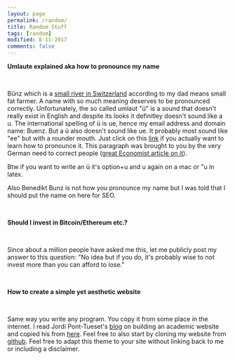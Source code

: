 ```yaml
---
layout: page
permalink: /random/
title: Random Stuff
tags: [random]
modified: 8-11-2017
comments: false
---
```


**Umlaute explained aka how to pronounce my name**

<br>

Bünz which is a [small river in Switzerland](https://de.wikipedia.org/wiki/B%C3%BCnz) according to my dad means small fat farmer. A name with so much meaning deserves to be pronounced correctly. Unfortunately, the so called umlaut "ü" is a sound that doesn't really exist in English and despite its looks it definitley doesn't sound like a u. The international spelling of ü is ue, hence my email address and domain name: Buenz. But a ü also doesn't sound like ue. It probably most sound like "ee" but
with a rounder mouth. Just click on this [link](http://www.thegermanprofessor.com/how-to-pronounce-o-and-u/) if you actually want to learn how to pronounce it. This paragraph was brought to you by the very German need to correct people ([great Economist article on it](https://www.1843magazine.com/ideas/the-daily/being-german-is-no-laughing-matter)).

Btw if you want to write an ü it's option+u and u again on a mac or \"u in latex.

Also Benedikt Bunz is not how you pronounce my name but I was told that I should put the name on here for SEO.

<br>

**Should I invest in Bitcoin/Ethereum etc.?**

<br>

Since about a million people have asked me this, let me publicly post my answer to this question: "No idea but if you do, it's probably wise to not invest more than you can afford to lose."

<br>

**How to create a simple yet aesthetic website**

<br>

Same way you write any program. You copy it from some place in the internet. I read Jordi Pont-Tueset's [blog](http://jponttuset.cat/building-an-academic-website/) on building an academic website and copied his from [here](https://github.com/jponttuset/jponttuset.github.io). Feel free to also start by cloning my website from [github](https://github.com/bbuenz/bbuenz.github.io). Feel free to adapt this theme to your site without linking back to me or including a disclaimer.
